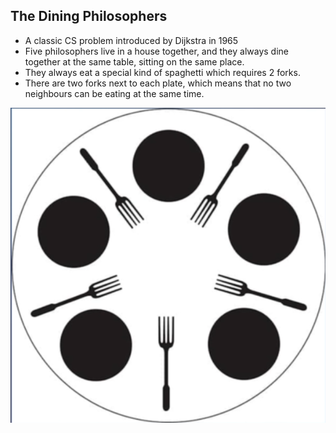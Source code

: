 ## The Dining Philosophers 
* A classic CS problem introduced by Dijkstra in 1965
* Five philosophers live in a house together, and they always dine together at the same table, sitting on the same place.
* They always eat a special kind of spaghetti which requires 2 forks.
* There are two forks next to each plate, which means that no two neighbours can be eating at the same time.

![alt text](image.png)

